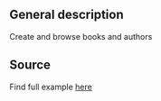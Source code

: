 ## General description

Create and browse books and authors

## Source

Find full example [here](http://github.com/kraft001/yard-restful-sample)

